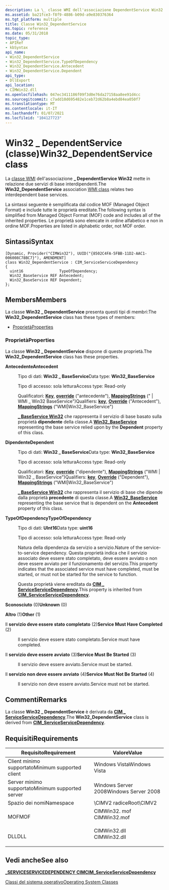 ```yaml
---
description: La \_ classe WMI dell'associazione DependentService Win32 mette in relazione due servizi di base interdipendenti.
ms.assetid: ba21fce3-f8f9-4886-b09d-a9e830376364
ms.tgt_platform: multiple
title: Classe Win32_DependentService
ms.topic: reference
ms.date: 05/31/2018
topic_type:
- APIRef
- kbSyntax
api_name:
- Win32_DependentService
- Win32_DependentService.TypeOfDependency
- Win32_DependentService.Antecedent
- Win32_DependentService.Dependent
api_type:
- DllExport
api_location:
- CIMWin32.dll
ms.openlocfilehash: 047ec3411186f09f3d0e76da27158aa8ee91d4cc
ms.sourcegitcommit: c7add10d695482e1ceb72d62b8a4ebd84ea050f7
ms.translationtype: MT
ms.contentlocale: it-IT
ms.lasthandoff: 01/07/2021
ms.locfileid: "104127723"
---
```

# <a name="win32_dependentservice-class"></a><span data-ttu-id="b8f41-103">Win32 \_ DependentService (classe)</span><span class="sxs-lookup"><span data-stu-id="b8f41-103">Win32\_DependentService class</span></span>

<span data-ttu-id="b8f41-104">La [classe WMI](/windows/desktop/WmiSdk/retrieving-a-class) dell'associazione **\_ DependentService Win32** mette in relazione due servizi di base interdipendenti.</span><span class="sxs-lookup"><span data-stu-id="b8f41-104">The **Win32\_DependentService** association [WMI class](/windows/desktop/WmiSdk/retrieving-a-class) relates two interdependent base services.</span></span>

<span data-ttu-id="b8f41-105">La sintassi seguente è semplificata dal codice MOF (Managed Object Format) e include tutte le proprietà ereditate.</span><span class="sxs-lookup"><span data-stu-id="b8f41-105">The following syntax is simplified from Managed Object Format (MOF) code and includes all of the inherited properties.</span></span> <span data-ttu-id="b8f41-106">Le proprietà sono elencate in ordine alfabetico e non in ordine MOF.</span><span class="sxs-lookup"><span data-stu-id="b8f41-106">Properties are listed in alphabetic order, not MOF order.</span></span>

## <a name="syntax"></a><span data-ttu-id="b8f41-107">Sintassi</span><span class="sxs-lookup"><span data-stu-id="b8f41-107">Syntax</span></span>

``` syntax
[Dynamic, Provider("CIMWin32"), UUID("{8502C4FA-5FBB-11D2-AAC1-006008C78BC7}"), AMENDMENT]
class Win32_DependentService : CIM_ServiceServiceDependency
{
  uint16                TypeOfDependency;
  Win32_BaseService REF Antecedent;
  Win32_BaseService REF Dependent;
};
```

## <a name="members"></a><span data-ttu-id="b8f41-108">Members</span><span class="sxs-lookup"><span data-stu-id="b8f41-108">Members</span></span>

<span data-ttu-id="b8f41-109">La classe **Win32 \_ DependentService** presenta questi tipi di membri:</span><span class="sxs-lookup"><span data-stu-id="b8f41-109">The **Win32\_DependentService** class has these types of members:</span></span>

-   [<span data-ttu-id="b8f41-110">Proprietà</span><span class="sxs-lookup"><span data-stu-id="b8f41-110">Properties</span></span>](#properties)

### <a name="properties"></a><span data-ttu-id="b8f41-111">Proprietà</span><span class="sxs-lookup"><span data-stu-id="b8f41-111">Properties</span></span>

<span data-ttu-id="b8f41-112">La classe **Win32 \_ DependentService** dispone di queste proprietà.</span><span class="sxs-lookup"><span data-stu-id="b8f41-112">The **Win32\_DependentService** class has these properties.</span></span>

<dl> <dt>

<span data-ttu-id="b8f41-113">**Antecedente**</span><span class="sxs-lookup"><span data-stu-id="b8f41-113">**Antecedent**</span></span>
</dt> <dd> <dl> <dt>

<span data-ttu-id="b8f41-114">Tipo di dati: **Win32 \_ BaseService**</span><span class="sxs-lookup"><span data-stu-id="b8f41-114">Data type: **Win32\_BaseService**</span></span>
</dt> <dt>

<span data-ttu-id="b8f41-115">Tipo di accesso: sola lettura</span><span class="sxs-lookup"><span data-stu-id="b8f41-115">Access type: Read-only</span></span>
</dt> <dt>

<span data-ttu-id="b8f41-116">Qualificatori: [**Key**](/windows/desktop/WmiSdk/key-qualifier), [**override**](/windows/desktop/WmiSdk/standard-qualifiers) ("antecedente"), [**MappingStrings**](/windows/desktop/WmiSdk/standard-qualifiers) (" \| WMI \_ Win32 BaseService")</span><span class="sxs-lookup"><span data-stu-id="b8f41-116">Qualifiers: [**key**](/windows/desktop/WmiSdk/key-qualifier), [**Override**](/windows/desktop/WmiSdk/standard-qualifiers) ("Antecedent"), [**MappingStrings**](/windows/desktop/WmiSdk/standard-qualifiers) ("WMI\|Win32\_BaseService")</span></span>
</dt> </dl>

<span data-ttu-id="b8f41-117">[**\_ BaseService Win32**](win32-baseservice.md) che rappresenta il servizio di base basato sulla proprietà **dipendente** della classe.</span><span class="sxs-lookup"><span data-stu-id="b8f41-117">A [**Win32\_BaseService**](win32-baseservice.md) representing the base service relied upon by the **Dependent** property of this class.</span></span>

</dd> <dt>

<span data-ttu-id="b8f41-118">**Dipendente**</span><span class="sxs-lookup"><span data-stu-id="b8f41-118">**Dependent**</span></span>
</dt> <dd> <dl> <dt>

<span data-ttu-id="b8f41-119">Tipo di dati: **Win32 \_ BaseService**</span><span class="sxs-lookup"><span data-stu-id="b8f41-119">Data type: **Win32\_BaseService**</span></span>
</dt> <dt>

<span data-ttu-id="b8f41-120">Tipo di accesso: sola lettura</span><span class="sxs-lookup"><span data-stu-id="b8f41-120">Access type: Read-only</span></span>
</dt> <dt>

<span data-ttu-id="b8f41-121">Qualificatori: [**Key**](/windows/desktop/WmiSdk/key-qualifier), [**override**](/windows/desktop/WmiSdk/standard-qualifiers) ("dipendente"), [**MappingStrings**](/windows/desktop/WmiSdk/standard-qualifiers) ("WMI \| Win32 \_ BaseService")</span><span class="sxs-lookup"><span data-stu-id="b8f41-121">Qualifiers: [**key**](/windows/desktop/WmiSdk/key-qualifier), [**Override**](/windows/desktop/WmiSdk/standard-qualifiers) ("Dependent"), [**MappingStrings**](/windows/desktop/WmiSdk/standard-qualifiers) ("WMI\|Win32\_BaseService")</span></span>
</dt> </dl>

<span data-ttu-id="b8f41-122">[**\_ BaseService Win32**](win32-baseservice.md) che rappresenta il servizio di base che dipende dalla proprietà **precedente** di questa classe.</span><span class="sxs-lookup"><span data-stu-id="b8f41-122">A [**Win32\_BaseService**](win32-baseservice.md) representing the base service that is dependent on the **Antecedent** property of this class.</span></span>

</dd> <dt>

<span data-ttu-id="b8f41-123">**TypeOfDependency**</span><span class="sxs-lookup"><span data-stu-id="b8f41-123">**TypeOfDependency**</span></span>
</dt> <dd> <dl> <dt>

<span data-ttu-id="b8f41-124">Tipo di dati: **UInt16**</span><span class="sxs-lookup"><span data-stu-id="b8f41-124">Data type: **uint16**</span></span>
</dt> <dt>

<span data-ttu-id="b8f41-125">Tipo di accesso: sola lettura</span><span class="sxs-lookup"><span data-stu-id="b8f41-125">Access type: Read-only</span></span>
</dt> </dl>

<span data-ttu-id="b8f41-126">Natura della dipendenza da servizio a servizio.</span><span class="sxs-lookup"><span data-stu-id="b8f41-126">Nature of the service-to-service dependency.</span></span> <span data-ttu-id="b8f41-127">Questa proprietà indica che il servizio associato deve essere stato completato, deve essere avviato o non deve essere avviato per il funzionamento del servizio.</span><span class="sxs-lookup"><span data-stu-id="b8f41-127">This property indicates that the associated service must have completed, must be started, or must not be started for the service to function.</span></span>

<span data-ttu-id="b8f41-128">Questa proprietà viene ereditata da [**CIM \_ ServiceServiceDependency**](cim-serviceservicedependency.md).</span><span class="sxs-lookup"><span data-stu-id="b8f41-128">This property is inherited from [**CIM\_ServiceServiceDependency**](cim-serviceservicedependency.md).</span></span>

<dt>

<span id="Unknown"></span><span id="unknown"></span><span id="UNKNOWN"></span>

<span data-ttu-id="b8f41-129"><span id="Unknown"></span><span id="unknown"></span><span id="UNKNOWN"></span>**Sconosciuto** (0)</span><span class="sxs-lookup"><span data-stu-id="b8f41-129"><span id="Unknown"></span><span id="unknown"></span><span id="UNKNOWN"></span>**Unknown** (0)</span></span>


</dt> <dd></dd> <dt>

<span id="Other"></span><span id="other"></span><span id="OTHER"></span>

<span data-ttu-id="b8f41-130"><span id="Other"></span><span id="other"></span><span id="OTHER"></span>**Altro** (1)</span><span class="sxs-lookup"><span data-stu-id="b8f41-130"><span id="Other"></span><span id="other"></span><span id="OTHER"></span>**Other** (1)</span></span>


</dt> <dd></dd> <dt>

<span id="Service_Must_Have_Completed"></span><span id="service_must_have_completed"></span><span id="SERVICE_MUST_HAVE_COMPLETED"></span>

<span data-ttu-id="b8f41-131"><span id="Service_Must_Have_Completed"></span><span id="service_must_have_completed"></span><span id="SERVICE_MUST_HAVE_COMPLETED"></span>Il **servizio deve essere stato completato** (2)</span><span class="sxs-lookup"><span data-stu-id="b8f41-131"><span id="Service_Must_Have_Completed"></span><span id="service_must_have_completed"></span><span id="SERVICE_MUST_HAVE_COMPLETED"></span>**Service Must Have Completed** (2)</span></span>


</dt> <dd>

<span data-ttu-id="b8f41-132">Il servizio deve essere stato completato.</span><span class="sxs-lookup"><span data-stu-id="b8f41-132">Service must have completed.</span></span>

</dd> <dt>

<span id="Service_Must_Be_Started"></span><span id="service_must_be_started"></span><span id="SERVICE_MUST_BE_STARTED"></span>

<span data-ttu-id="b8f41-133"><span id="Service_Must_Be_Started"></span><span id="service_must_be_started"></span><span id="SERVICE_MUST_BE_STARTED"></span>Il **servizio deve essere avviato** (3)</span><span class="sxs-lookup"><span data-stu-id="b8f41-133"><span id="Service_Must_Be_Started"></span><span id="service_must_be_started"></span><span id="SERVICE_MUST_BE_STARTED"></span>**Service Must Be Started** (3)</span></span>


</dt> <dd>

<span data-ttu-id="b8f41-134">Il servizio deve essere avviato.</span><span class="sxs-lookup"><span data-stu-id="b8f41-134">Service must be started.</span></span>

</dd> <dt>

<span id="Service_Must_Not_Be_Started"></span><span id="service_must_not_be_started"></span><span id="SERVICE_MUST_NOT_BE_STARTED"></span>

<span data-ttu-id="b8f41-135"><span id="Service_Must_Not_Be_Started"></span><span id="service_must_not_be_started"></span><span id="SERVICE_MUST_NOT_BE_STARTED"></span>Il **servizio non deve essere avviato** (4)</span><span class="sxs-lookup"><span data-stu-id="b8f41-135"><span id="Service_Must_Not_Be_Started"></span><span id="service_must_not_be_started"></span><span id="SERVICE_MUST_NOT_BE_STARTED"></span>**Service Must Not Be Started** (4)</span></span>


</dt> <dd>

<span data-ttu-id="b8f41-136">Il servizio non deve essere avviato.</span><span class="sxs-lookup"><span data-stu-id="b8f41-136">Service must not be started.</span></span>

</dd> </dl>

</dd> </dl>

## <a name="remarks"></a><span data-ttu-id="b8f41-137">Commenti</span><span class="sxs-lookup"><span data-stu-id="b8f41-137">Remarks</span></span>

<span data-ttu-id="b8f41-138">La classe **Win32 \_ DependentService** è derivata da [**CIM \_ ServiceServiceDependency**](cim-serviceservicedependency.md).</span><span class="sxs-lookup"><span data-stu-id="b8f41-138">The **Win32\_DependentService** class is derived from [**CIM\_ServiceServiceDependency**](cim-serviceservicedependency.md).</span></span>

## <a name="requirements"></a><span data-ttu-id="b8f41-139">Requisiti</span><span class="sxs-lookup"><span data-stu-id="b8f41-139">Requirements</span></span>



| <span data-ttu-id="b8f41-140">Requisito</span><span class="sxs-lookup"><span data-stu-id="b8f41-140">Requirement</span></span> | <span data-ttu-id="b8f41-141">Valore</span><span class="sxs-lookup"><span data-stu-id="b8f41-141">Value</span></span> |
|-------------------------------------|-----------------------------------------------------------------------------------------|
| <span data-ttu-id="b8f41-142">Client minimo supportato</span><span class="sxs-lookup"><span data-stu-id="b8f41-142">Minimum supported client</span></span><br/> | <span data-ttu-id="b8f41-143">Windows Vista</span><span class="sxs-lookup"><span data-stu-id="b8f41-143">Windows Vista</span></span><br/>                                                                |
| <span data-ttu-id="b8f41-144">Server minimo supportato</span><span class="sxs-lookup"><span data-stu-id="b8f41-144">Minimum supported server</span></span><br/> | <span data-ttu-id="b8f41-145">Windows Server 2008</span><span class="sxs-lookup"><span data-stu-id="b8f41-145">Windows Server 2008</span></span><br/>                                                          |
| <span data-ttu-id="b8f41-146">Spazio dei nomi</span><span class="sxs-lookup"><span data-stu-id="b8f41-146">Namespace</span></span><br/>                | <span data-ttu-id="b8f41-147">\\CIMV2 radice</span><span class="sxs-lookup"><span data-stu-id="b8f41-147">Root\\CIMV2</span></span><br/>                                                                  |
| <span data-ttu-id="b8f41-148">MOF</span><span class="sxs-lookup"><span data-stu-id="b8f41-148">MOF</span></span><br/>                      | <dl> <span data-ttu-id="b8f41-149"><dt>CIMWin32. mof</dt></span><span class="sxs-lookup"><span data-stu-id="b8f41-149"><dt>CIMWin32.mof</dt></span></span> </dl> |
| <span data-ttu-id="b8f41-150">DLL</span><span class="sxs-lookup"><span data-stu-id="b8f41-150">DLL</span></span><br/>                      | <dl> <span data-ttu-id="b8f41-151"><dt>CIMWin32.dll</dt></span><span class="sxs-lookup"><span data-stu-id="b8f41-151"><dt>CIMWin32.dll</dt></span></span> </dl> |



## <a name="see-also"></a><span data-ttu-id="b8f41-152">Vedi anche</span><span class="sxs-lookup"><span data-stu-id="b8f41-152">See also</span></span>

<dl> <dt>

[<span data-ttu-id="b8f41-153">**\_SERVICESERVICEDEPENDENCY CIM**</span><span class="sxs-lookup"><span data-stu-id="b8f41-153">**CIM\_ServiceServiceDependency**</span></span>](cim-serviceservicedependency.md)
</dt> <dt>

<span data-ttu-id="b8f41-154">[Classi del sistema operativo](/previous-versions//aa392727(v=vs.85))</span><span class="sxs-lookup"><span data-stu-id="b8f41-154">[Operating System Classes](/previous-versions//aa392727(v=vs.85))</span></span>
</dt> </dl>

 

